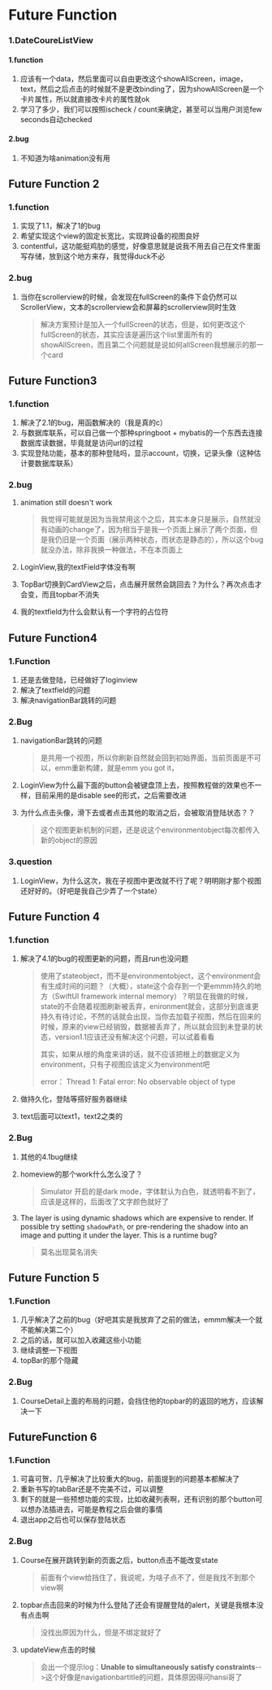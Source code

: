 # Future Function

### 1.DateCoureListView

#### 1.function

1. 应该有一个data，然后里面可以自由更改这个showAllScreen，image，text，然后之后点击的时候就不是更改binding了，因为showAllScreen是一个卡片属性，所以就直接改卡片的属性就ok
2. 学习了多少，我们可以按照ischeck / count来确定，甚至可以当用户浏览few seconds自动checked

#### 2.bug

1. 不知道为啥animation没有用





## Future Function 2

### 1.function

1. 实现了1.1，解决了1的bug
2. 希望实现这个view的固定长宽比，实现跨设备的视图良好
2. contentful，这功能挺鸡肋的感觉，好像意思就是说我不用去自己在文件里面写存储，放到这个地方来存，我觉得duck不必

### 2.bug

1. 当你在scrollerview的时候，会发现在fullScreen的条件下会仍然可以ScrollerView，文本的scrollerview会和屏幕的scrollerview同时生效

   > 解决方案预计是加入一个fullScreen的状态，但是，如何更改这个fullScreen的状态，其实应该是遍历这个list里面所有的showAllScreen，而且第二个问题就是说如何allScreen我想展示的那一个card



## Future Function3

### 1.function

1. 解决了2.1的bug，用函数解决的（我是真的c）
2. 与数据库联系，可以自己做一个那种springboot + mybatis的一个东西去连接数据库读数据，毕竟就是访问url的过程
3. 实现登陆功能，基本的那种登陆吗，显示account，切换，记录头像（这种估计要数据库联系）



### 2.bug

1. animation still doesn't work

   > 我觉得可能就是因为当我禁用这个之后，其实本身只是展示，自然就没有动画的change了，因为相当于是我一个页面上展示了两个页面，但是我仍旧是一个页面（展示两种状态，而状态是静态的），所以这个bug就没办法，除非我换一种做法，不在本页面上

2. LoginView,我的textField字体没有啊

3. TopBar切换到CardView之后，点击展开居然会跳回去？为什么？再次点击才会变，而且topbar不消失

2. 我的textfield为什么会默认有一个字符的占位符



## Future Function4

### 1.Function

1. 还是去做登陆，已经做好了loginview
2. 解决了textfield的问题
3. 解决navigationBar跳转的问题

### 2.Bug

1. navigationBar跳转的问题

   > 是共用一个视图，所以你刷新自然就会回到初始界面，当前页面是不可以，emm重新构建，就是emm you got it，

2. LoginView为什么最下面的button会被键盘顶上去，按照教程做的效果也不一样，目前采用的是disable see的形式，之后需要改进

3. 为什么点击头像，滑下去或者点击其他的取消之后，会被取消登陆状态？？

   > 这个视图更新机制的问题，还是说这个environmentobject每次都传入新的object的原因

### 3.question

1. LoginView，为什么这次，我在子视图中更改就不行了呢？明明刚才那个视图还好好的。（好吧是我自己少弄了一个state）



## Future Function 4

### 1.function

1. 解决了4.1的bug的视图更新的问题，而且run也没问题

   > 使用了stateobject，而不是environmentobject，这个environment会有生成时间的问题？（大概），state这个会存到一个更emmm持久的地方（SwiftUI framework internal memory）？明显在我做的时候，state的不会随着视图刷新被丢弃，enironment就会，这部分到底谁更持久有待讨论，不然的话就会出现，当你去加载子视图，然后在回来的时候，原来的view已经销毁，数据被丢弃了，所以就会回到未登录的状态，version1.1应该还没有解决这个问题，可以试着看看
   >
   > 其实，如果从根的角度来讲的话，就不应该把根上的数据定义为environment，只有子视图应该定义为environment吧
   >
   > error： Thread 1: Fatal error: No observable object of type 

2. 做持久化，登陆等搭好服务器继续

2. text后面可以text1，text2之类的

### 2.Bug

1. 其他的4.1bug继续

2. homeview的那个work什么怎么没了？

   > Simulator 开启的是dark mode，字体默认为白色，就透明看不到了，应该是这样的，后面改了文字颜色就好了

3. The layer is using dynamic shadows which are expensive to render. If possible try setting `shadowPath`, or pre-rendering the shadow into an image and putting it under the layer. This is a runtime bug?

   > 莫名出现莫名消失



## Future Function 5

### 1.Function

1. 几乎解决了之前的bug（好吧其实是我放弃了之前的做法，emmm解决一个就不能解决第二个）
2. 之后的话，就可以加入收藏这些小功能
3. 继续调整一下视图
4. topBar的那个隐藏

### 2.Bug

1. CourseDetail上面的布局的问题，会挡住他的topbar的的返回的地方，应该解决一下



## FutureFunction 6

### 1.Function

1. 可喜可贺，几乎解决了比较重大的bug，前面提到的问题基本都解决了
2. 重新书写的tabBar还是不完美不过，可以调整
3. 剩下的就是一些预想功能的实现，比如收藏列表啊，还有识别的那个button可以想办法插进去，可能是教程之后会做的事情
3. 退出app之后也可以保存登陆状态

### 2.Bug

1. Course在展开跳转到新的页面之后，button点击不能改变state

   > 前面有个view给挡住了，我说呢，为啥子点不了，但是我找不到那个view啊

2. topbar点击回来的时候为什么登陆了还会有提醒登陆的alert，关键是我根本没有点击啊

   > 没找出原因为什么，但是不绑定就好了

3. updateView点击的时候

   > 会出一个提示log：**Unable to simultaneously satisfy constraints**-->这个好像是navigationbartitle的问题，具体原因得问hansi哥了
